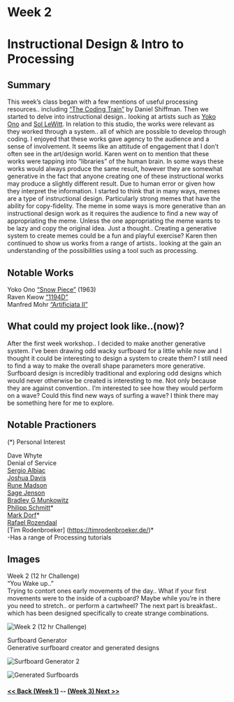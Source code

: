 # Week 2
# Instructional Design & Intro to Processing

## Summary  <br />
This week’s class began with a few mentions of useful processing resources.. including [“The Coding Train”](https://www.youtube.com/thecodingtrain/?sub_confirmation=1) by Daniel Shiffman. Then we started to delve into instructional design.. looking at artists such as [Yoko Ono](https://www.moma.org/artists/4410#works) and [Sol LeWitt](https://www.tate.org.uk/art/artists/sol-lewitt-1504). In relation to this studio, the works were relevant as they worked through a system.. all of which are possible to develop through coding. I enjoyed that these works gave agency to the audience and a sense of involvement. It seems like an attitude of engagement that I don’t often see in the art/design world. Karen went on to mention that these works were tapping into “libraries” of the human brain. In some ways these works would always produce the same result, however they are somewhat generative in the fact that anyone creating one of these instructional works may produce a slightly different result. Due to human error or given how they interpret the information. I started to think that in many ways, memes are a type of instructional design. Particularly strong memes that have the ability for copy-fidelity. The meme in some ways is more generative than an instructional design work as it requires the audience to find a new way of appropriating the meme. Unless the one appropriating the meme wants to be lazy and copy the original idea. Just a thought.. Creating a generative system to create memes could be a fun and playful exercise? Karen then continued to show us works from a range of artists.. looking at the gain an understanding of the possibilities using a tool such as processing. 

## Notable Works  <br />
Yoko Ono [“Snow Piece”](https://twitter.com/yokoono/status/559810296311992320/photo/1) (1963)  <br />
Raven Kwow [“1194D”](http://ravenkwok.com/1194d/)  <br />
Manfred Mohr [“Artificiata II”](https://vimeo.com/137413464)  <br />

## What could my project look like..(now)?  <br />
After the first week workshop.. I decided to make another generative system. I’ve been drawing odd wacky surfboard for a little while now and I thought it could be interesting to design a system to create them? I still need to find a way to make the overall shape parameters more generative. Surfboard design is incredibly traditional and exploring odd designs which would never otherwise be created is interesting to me. Not only because they are against convention.. I’m interested to see how they would perform on a wave? Could this find new ways of surfing a wave? I think there may be something here for me to explore.


## Notable Practioners  <br />
(*)  Personal Interest
 
Dave Whyte  <br />
Denial of Service  <br />
[Sergio Albiac](https://www.sergioalbiac.com/index.html)  <br />
[Joshua Davis](https://joshuadavis.com/)  <br />
[Rune Madson](https://runemadsen.com/)  <br />
[Sage Jenson](https://sagejenson.com/)  <br />
[Bradley G Munkowitz](https://gmunk.com/)  <br />
[Philipp Schmitt](https://philippschmitt.com/)*  <br />
[Mark Dorf](http://mdorf.com/)*  <br />
[Rafael Rozendaal](https://www.newrafael.com/)   <br />
[Tim Rodenbroeker] (https://timrodenbroeker.de/)*  <br />
-Has a range of Processing tutorials  <br />



## Images <br />
Week 2 (12 hr Challenge) <br />
“You Wake up..” <br />
Trying to contort ones early movements of the day.. What if your first movements were to the inside of a cupboard? Maybe while you’re in there you need to stretch.. or perform a cartwheel? The next part is breakfast.. which has been designed specifically to create strange combinations. 

![Week 2 (12 hr Challenge)](https://user-images.githubusercontent.com/68723193/89479554-7b4f7700-d7d6-11ea-97ae-53915878e73c.jpeg)

Surfboard Generator  <br />
Generative surfboard creator and generated designs

![Surfboard Generator 2](https://user-images.githubusercontent.com/68723193/89479672-b94c9b00-d7d6-11ea-8ac6-9f75ab4939ae.jpg)

![Generated Surfboards](https://user-images.githubusercontent.com/68723193/89479569-83a7b200-d7d6-11ea-8b39-e161999618a0.jpg)

#### [<< Back (Week 1)](https://louiseastt.github.io/Slave2/Week%201/) -- [(Week 3) Next >>](https://louiseastt.github.io/Slave2/Week%203/)



